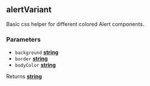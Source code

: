 <!-- Generated by documentation.js. Update this documentation by updating the source code. -->

## alertVariant

Basic css helper for different colored Alert components.

### Parameters

-   `background` **[string][1]** 
-   `border` **[string][1]** 
-   `bodyColor` **[string][1]** 

Returns **[string][1]** 

[1]: https://developer.mozilla.org/docs/Web/JavaScript/Reference/Global_Objects/String
